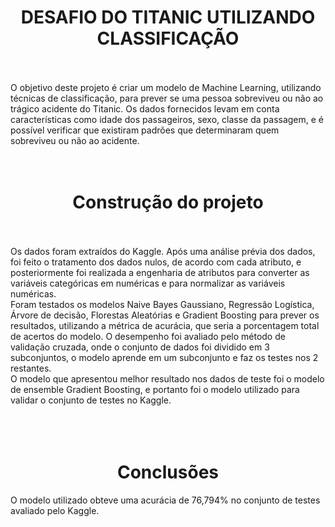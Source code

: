 <h1 align="center"> DESAFIO DO TITANIC UTILIZANDO CLASSIFICAÇÃO </h1>
<br><br>
O objetivo deste projeto é criar um modelo de Machine Learning, utilizando técnicas de classificação, para prever se uma pessoa sobreviveu ou não ao trágico acidente
do Titanic. Os dados fornecidos levam em conta características como idade dos passageiros, sexo, classe da passagem, e é possível verificar que existiram padrões que 
determinaram quem sobreviveu ou não ao acidente.
<br><br><br>
<h1 align="center"> Construção do projeto </h1>
<br><br>
Os dados foram extraídos do Kaggle. Após uma análise prévia dos dados, foi feito o tratamento dos dados nulos, de acordo com cada atributo, e posteriormente foi
realizada a engenharia de atributos para converter as variáveis categóricas em numéricas e para normalizar as variáveis numéricas.<br>
Foram testados os modelos Naive Bayes Gaussiano, Regressão Logística, Árvore de decisão, Florestas Aleatórias e Gradient Boosting para prever os resultados, 
utilizando a métrica de acurácia, que seria a porcentagem total de acertos do modelo. O desempenho foi avaliado pelo método de validação cruzada, onde o 
conjunto de dados foi dividido em 3 subconjuntos, o modelo aprende em um subconjunto e faz os testes nos 2 restantes.<br>
O modelo que apresentou melhor resultado nos dados de teste foi o modelo de ensemble Gradient Boosting, e portanto foi o modelo utilizado para validar o 
conjunto de testes no Kaggle.<br>
<br><br><br>
<h1 align="center"> Conclusões </h1>
O modelo utilizado obteve uma acurácia de 76,794% no conjunto de testes avaliado pelo Kaggle.

